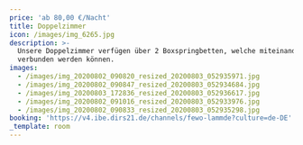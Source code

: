 ```yaml
---
price: 'ab 80,00 €/Nacht'
title: Doppelzimmer
icon: /images/img_6265.jpg
description: >-
  Unsere Doppelzimmer verfügen über 2 Boxspringbetten, welche miteinander
  verbunden werden können. 
images:
  - /images/img_20200802_090820_resized_20200803_052935971.jpg
  - /images/img_20200802_090847_resized_20200803_052934684.jpg
  - /images/img_20200803_172836_resized_20200803_052936617.jpg
  - /images/img_20200802_091016_resized_20200803_052933976.jpg
  - /images/img_20200802_090833_resized_20200803_052935298.jpg
booking: 'https://v4.ibe.dirs21.de/channels/fewo-lammde?culture=de-DE'
_template: room
---
```


